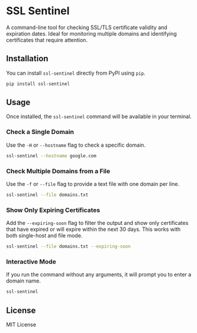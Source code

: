# SSL Sentinel

A command-line tool for checking SSL/TLS certificate validity and expiration dates. Ideal for monitoring multiple domains and identifying certificates that require attention.

## Installation

You can install `ssl-sentinel` directly from PyPI using `pip`.

```bash
pip install ssl-sentinel
```

## Usage

Once installed, the `ssl-sentinel` command will be available in your terminal.

### Check a Single Domain

Use the `-H` or `--hostname` flag to check a specific domain.

```bash
ssl-sentinel --hostname google.com
```

### Check Multiple Domains from a File

Use the `-f` or `--file` flag to provide a text file with one domain per line.

```bash
ssl-sentinel --file domains.txt
```

### Show Only Expiring Certificates

Add the `--expiring-soon` flag to filter the output and show only certificates that have expired or will expire within the next 30 days. This works with both single-host and file mode.

```bash
ssl-sentinel --file domains.txt --expiring-soon
```

### Interactive Mode

If you run the command without any arguments, it will prompt you to enter a domain name.

```bash
ssl-sentinel
```

## License

MIT License

